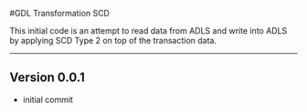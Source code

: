 #GDL Transformation SCD

This initial code is an attempt to read data from ADLS and write into ADLS by applying SCD Type 2 on top of the transaction data.

---

## Version 0.0.1

* initial commit


